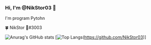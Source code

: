 ### Hi, I'm @NikStor03 👋

I'm program Pytohn

🍀 NikStor 🌿#3003

![Anurag's GitHub stats](https://github-readme-stats.vercel.app/api?username=NikStor03&show_icons=true&theme=radical)                                               [![Top Langs](https://github-readme-stats.vercel.app/api/top-langs/?username=NikStor03&layout=compact&theme=radical)(https://github.com/NikStor03)]

